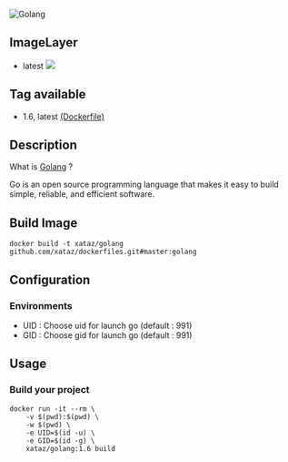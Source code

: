![Golang](https://blog.golang.org/gopher/gopher.png)

## ImageLayer
* latest [![](https://badge.imagelayers.io/xataz/golang:latest.svg)](https://imagelayers.io/?images=xataz/golang:latest 'Get your own badge on imagelayers.io')

## Tag available
* 1.6, latest [(Dockerfile)](https://github.com/xataz/dockerfiles/tree/master/golang/Dockerfile)

## Description
What is [Golang](https://golang.org/) ?

Go is an open source programming language that makes it easy to build simple, reliable, and efficient software. 

## Build Image

```shell
docker build -t xataz/golang github.com/xataz/dockerfiles.git#master:golang
```

## Configuration
### Environments
* UID : Choose uid for launch go (default : 991)
* GID : Choose gid for launch go (default : 991)

## Usage
### Build your project
```shell
docker run -it --rm \
    -v $(pwd):$(pwd) \
    -w $(pwd) \
    -e UID=$(id -u) \
    -e GID=$(id -g) \
    xataz/golang:1.6 build
```


